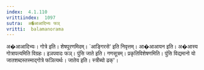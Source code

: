 ```yaml
---
index:  4.1.110
vrittiindex:  1097
sutra:  अ�आआदिभ्यः फञ्
vritti:  balamanorama 
---
```


अ�आआदिभ्यः। गोत्रे इति। शेषपूरणमिदम्। `आङ्गिरसे' इति निवृत्तम्। आ�आआयन इति। अ�आस्य गोत्रापत्यमिति विग्रहः। इञपवादः फञ्। पुंसि जाते इति। गणसूत्रम्। प्रकृतिविशेषणमिति। पुंसि विद्यमानो यो जातशब्दस्तस्माद्गोत्रे फञित्यर्थः। जातेय इति। स्त्रीब्यो ढक्'। 

